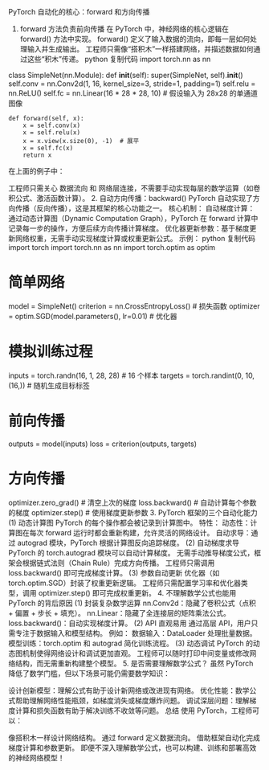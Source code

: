 PyTorch 自动化的核心：forward 和方向传播
1. forward 方法负责前向传播
在 PyTorch 中，神经网络的核心逻辑在 forward() 方法中实现。
forward() 定义了输入数据的流向，即每一层如何处理输入并生成输出。
工程师只需像“搭积木”一样搭建网络，并描述数据如何通过这些“积木”传递。
python
复制代码
import torch.nn as nn

class SimpleNet(nn.Module):
    def __init__(self):
        super(SimpleNet, self).__init__()
        self.conv = nn.Conv2d(1, 16, kernel_size=3, stride=1, padding=1)
        self.relu = nn.ReLU()
        self.fc = nn.Linear(16 * 28 * 28, 10)  # 假设输入为 28x28 的单通道图像

    def forward(self, x):
        x = self.conv(x)
        x = self.relu(x)
        x = x.view(x.size(0), -1)  # 展平
        x = self.fc(x)
        return x
在上面的例子中：

工程师只需关心 数据流向 和 网络层连接，不需要手动实现每层的数学运算（如卷积公式、激活函数计算）。
2. 自动方向传播：backward()
PyTorch 自动实现了方向传播（反向传播），这是其框架的核心功能之一。
核心机制：
自动梯度计算：通过动态计算图（Dynamic Computation Graph），PyTorch 在 forward 计算中记录每一步的操作，方便后续方向传播计算梯度。
优化器更新参数：基于梯度更新网络权重，无需手动实现梯度计算或权重更新公式。
示例：
python
复制代码
import torch
import torch.nn as nn
import torch.optim as optim

# 简单网络
model = SimpleNet()
criterion = nn.CrossEntropyLoss()  # 损失函数
optimizer = optim.SGD(model.parameters(), lr=0.01)  # 优化器

# 模拟训练过程
inputs = torch.randn(16, 1, 28, 28)  # 16 个样本
targets = torch.randint(0, 10, (16,))  # 随机生成目标标签

# 前向传播
outputs = model(inputs)
loss = criterion(outputs, targets)

# 方向传播
optimizer.zero_grad()  # 清空上次的梯度
loss.backward()  # 自动计算每个参数的梯度
optimizer.step()  # 使用梯度更新参数
3. PyTorch 框架的三个自动化能力
(1) 动态计算图
PyTorch 的每个操作都会被记录到计算图中。
特性：
动态性：计算图在每次 forward 运行时都会重新构建，允许灵活的网络设计。
自动求导：通过 autograd 模块，PyTorch 根据计算图反向追踪梯度。
(2) 自动梯度求导
PyTorch 的 torch.autograd 模块可以自动计算梯度。
无需手动推导梯度公式，框架会根据链式法则（Chain Rule）完成方向传播。
工程师只需调用 loss.backward() 即可完成梯度计算。
(3) 参数自动更新
优化器（如 torch.optim.SGD）封装了权重更新逻辑。
工程师只需配置学习率和优化器类型，调用 optimizer.step() 即可完成权重更新。
4. 不理解数学公式也能用 PyTorch 的背后原因
(1) 封装复杂数学运算
nn.Conv2d：隐藏了卷积公式（点积 + 偏置 + 步长 + 填充）。
nn.Linear：隐藏了全连接层的矩阵乘法公式。
loss.backward()：自动实现梯度计算。
(2) API 直观易用
通过高层 API，用户只需专注于数据输入和模型结构。
例如：
数据输入：DataLoader 处理批量数据。
模型训练：torch.optim 和 autograd 简化训练流程。
(3) 动态调试
PyTorch 的动态图机制使得网络设计和调试更加直观。
工程师可以随时打印中间变量或修改网络结构，而无需重新构建整个模型。
5. 是否需要理解数学公式？
虽然 PyTorch 降低了数学门槛，但以下场景可能仍需要数学知识：

设计创新模型：理解公式有助于设计新网络或改进现有网络。
优化性能：数学公式帮助理解网络性能瓶颈，如梯度消失或梯度爆炸问题。
调试深层问题：理解梯度计算和损失函数有助于解决训练不收敛等问题。
总结
使用 PyTorch，工程师可以：

像搭积木一样设计网络结构。
通过 forward 定义数据流向。
借助框架自动化完成梯度计算和参数更新。
即便不深入理解数学公式，也可以构建、训练和部署高效的神经网络模型！
